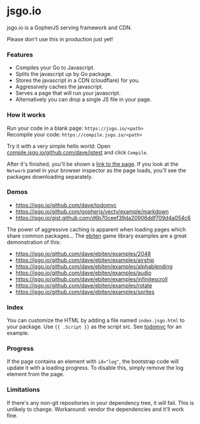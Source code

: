 # jsgo.io

jsgo.io is a GopherJS serving framework and CDN. 

Please don't use this in production just yet!

### Features

* Compiles your Go to Javascript.  
* Splits the javascript up by Go package.  
* Stores the javascript in a CDN (cloudflare) for you.  
* Aggressively caches the javascript.  
* Serves a page that will run your javascript.  
* Alternatively you can drop a single JS file in your page.   

### How it works

Run your code in a blank page: `https://jsgo.io/<path>`  
Recompile your code: `https://compile.jsgo.io/<path>`  

Try it with a very simple hello world: Open [compile.jsgo.io/github.com/dave/jstest](https://compile.jsgo.io/github.com/dave/jstest)
and click `Compile`. 

After it's finished, you'll be shown a [link to the page](https://jsgo.io/github.com/dave/jstest). If 
you look at the `Network` panel in your browser inspector as the page loads, you'll see the packages 
downloading separately.

### Demos

* https://jsgo.io/github.com/dave/todomvc
* https://jsgo.io/github.com/gopherjs/vecty/example/markdown  
* https://jsgo.io/gist.github.com/d6b70ceef39da20906ddf709d4a054c6  

The power of aggressive caching is apparent when loading pages which share common packages... The [ebiten](https://github.com/hajimehoshi/ebiten)
game library examples are a great demonstration of this:  

* https://jsgo.io/github.com/dave/ebiten/examples/2048
* https://jsgo.io/github.com/dave/ebiten/examples/airship
* https://jsgo.io/github.com/dave/ebiten/examples/alphablending
* https://jsgo.io/github.com/dave/ebiten/examples/audio
* https://jsgo.io/github.com/dave/ebiten/examples/infinitescroll
* https://jsgo.io/github.com/dave/ebiten/examples/rotate
* https://jsgo.io/github.com/dave/ebiten/examples/sprites

### Index

You can customize the HTML by adding a file named `index.jsgo.html` to your package. Use `{{ .Script }}`
as the script src. See [todomvc](https://github.com/dave/todomvc/blob/master/index.jsgo.html) for an example.

### Progress

If the page contains an element with `id="log"`, the bootstrap code will update it with a loading progress. 
To disable this, simply remove the log element from the page.

### Limitations

If there's any non-git repositories in your dependency tree, it will fail. This is unlikely to change. 
Workaround: vendor the dependencies and it'll work fine.  
